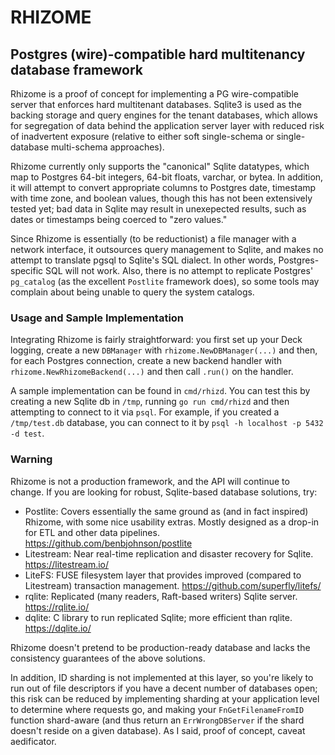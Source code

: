 # RHIZOME
## Postgres (wire)-compatible hard multitenancy database framework

Rhizome is a proof of concept for implementing a PG wire-compatible server that enforces hard multitenant databases. 
Sqlite3 is used as the backing storage and query engines for the tenant databases, which allows for segregation of data 
behind the application server layer with reduced risk of inadvertent exposure (relative to either soft single-schema or 
single-database multi-schema approaches).

Rhizome currently only supports the "canonical" Sqlite datatypes, which map to Postgres 64-bit integers, 64-bit floats, 
varchar, or bytea. In addition, it will attempt to convert appropriate columns to Postgres date, timestamp with time zone, 
and boolean values, though this has not been extensively tested yet; bad data in Sqlite may result in unexepected results, 
such as dates or timestamps being coerced to "zero values."

Since Rhizome is essentially (to be reductionist) a file manager with a network interface, it outsources query management 
to Sqlite, and makes no attempt to translate pgsql to Sqlite's SQL dialect. In other words, Postgres-specific SQL will 
not work. Also, there is no attempt to replicate Postgres' `pg_catalog` (as the excellent `Postlite` framework does), so 
some tools may complain about being unable to query the system catalogs.

### Usage and Sample Implementation
Integrating Rhizome is fairly straightforward: you first set up your Deck logging, create a new `DBManager` with 
`rhizome.NewDBManager(...)` and then, for each Postgres connection, create a new backend handler with 
`rhizome.NewRhizomeBackend(...)` and then call `.run()` on the handler.

A sample implementation can be found in `cmd/rhizd`. You can test this by creating a new Sqlite db in `/tmp`, 
running `go run cmd/rhizd` and then attempting to connect to it via `psql`. For example, if you created a `/tmp/test.db` 
database, you can connect to it by `psql -h localhost -p 5432 -d test`.


### Warning
Rhizome is not a production framework, and the API will continue to change. If you are looking for robust, Sqlite-based 
database solutions, try:

- Postlite: Covers essentially the same ground as (and in fact inspired) Rhizome, with some nice usability extras. Mostly designed as a drop-in for ETL and other data pipelines.  https://github.com/benbjohnson/postlite
- Litestream: Near real-time replication and disaster recovery for Sqlite. https://litestream.io/
- LiteFS: FUSE filesystem layer that provides improved (compared to Litestream) transaction management. https://github.com/superfly/litefs/
- rqlite: Replicated (many readers, Raft-based writers) Sqlite server. https://rqlite.io/
- dqlite: C library to run replicated Sqlite; more efficient than rqlite. https://dqlite.io/


Rhizome doesn't pretend to be production-ready database and lacks the consistency guarantees of the above solutions. 

In addition, ID sharding is not implemented at this layer, so you're likely to run out of file descriptors if you have a decent 
number of databases open; this risk can be reduced by implementing sharding at your application level to determine where requests 
go, and making your `FnGetFilenameFromID` function shard-aware (and thus return an `ErrWrongDBServer` if the shard doesn't reside on a 
given database). As I said, proof of concept, caveat aedificator.